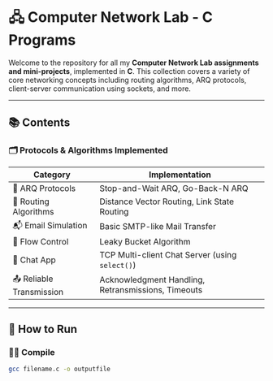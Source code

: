 # 🖧 Computer Network Lab - C Programs

Welcome to the repository for all my **Computer Network Lab assignments and mini-projects**, implemented in **C**. This collection covers a variety of core networking concepts including routing algorithms, ARQ protocols, client-server communication using sockets, and more.

---

## 📚 Contents

### 🗂️ Protocols & Algorithms Implemented

| Category | Implementation |
|---------|----------------|
| 🔁 ARQ Protocols | Stop-and-Wait ARQ, Go-Back-N ARQ |
| 🧮 Routing Algorithms | Distance Vector Routing, Link State Routing |
| 📬 Email Simulation | Basic SMTP-like Mail Transfer |
| 📡 Flow Control | Leaky Bucket Algorithm |
| 💬 Chat App | TCP Multi-client Chat Server (using `select()`) |
| 📤 Reliable Transmission | Acknowledgment Handling, Retransmissions, Timeouts |

---

## 🚀 How to Run

### 🧑‍💻 Compile

```bash
gcc filename.c -o outputfile

